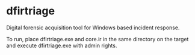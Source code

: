 # dfirtriage
Digital forensic acquisition tool for Windows based incident response.

To run, place dfirtriage.exe and core.ir in the same directory on the target and execute dfirtriage.exe with admin rights. 
